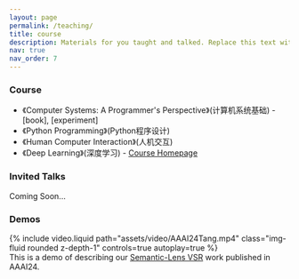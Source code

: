 ```yaml
---
layout: page
permalink: /teaching/
title: course
description: Materials for you taught and talked. Replace this text with your description.
nav: true
nav_order: 7
---
```


### Course

* 《Computer Systems: A Programmer's Perspective》(计算机系统基础) - [book], [experiment]
* 《Python Programming》(Python程序设计)
* 《Human Computer Interaction》(人机交互)
* 《Deep Learning》(深度学习) - [Course Homepage](https://yaochao1986.github.io/projects/Course_DL/)

### Invited Talks

Coming Soon...

### Demos

<div class="row mt-3">
    <div class="col-sm mt-3 mt-md-0">
        {% include video.liquid path="assets/video/AAAI24Tang.mp4" class="img-fluid rounded z-depth-1" controls=true autoplay=true %}
    </div>
</div>
<div class="caption">
    This is a demo of describing our <a href="https://yaochao1986.github.io/assets/pdf/AAAI2023-SemanticLens.pdf" class="link" target="_blank">Semantic-Lens VSR</a> work published in AAAI24.
</div>

